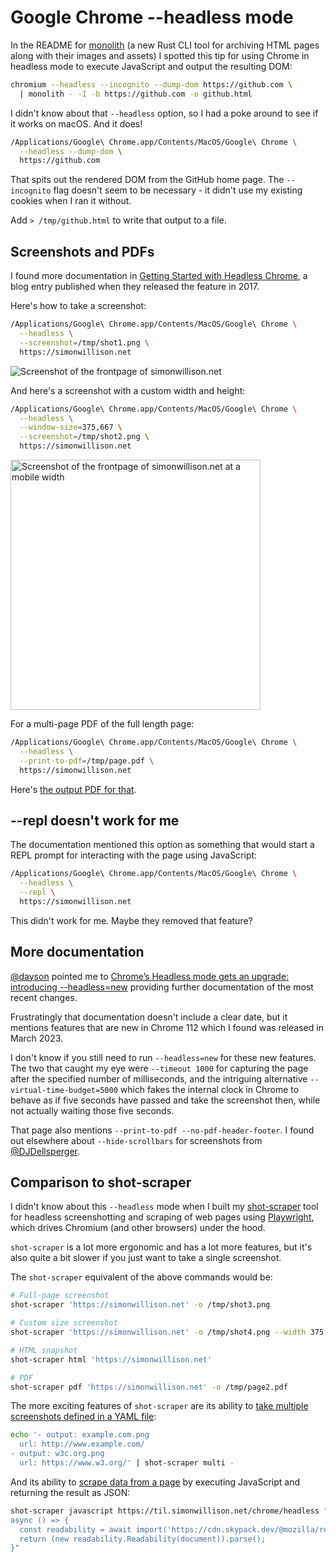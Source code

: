 # Google Chrome --headless mode

In the README for [monolith](https://github.com/Y2Z/monolith) (a new Rust CLI tool for archiving HTML pages along with their images and assets) I spotted this tip for using Chrome in headless mode to execute JavaScript and output the resulting DOM:

```bash
chromium --headless --incognito --dump-dom https://github.com \
  | monolith - -I -b https://github.com -o github.html
```
I didn't know about that `--headless` option, so I had a poke around to see if it works on macOS. And it does!

```bash
/Applications/Google\ Chrome.app/Contents/MacOS/Google\ Chrome \
  --headless --dump-dom \
  https://github.com
```
That spits out the rendered DOM from the GitHub home page. The `--incognito` flag doesn't seem to be necessary - it didn't use my existing cookies when I ran it without.

Add `> /tmp/github.html` to write that output to a file.

## Screenshots and PDFs

I found more documentation in [Getting Started with Headless Chrome](https://developer.chrome.com/blog/headless-chrome/), a blog entry published when they released the feature in 2017.

Here's how to take a screenshot:
```bash
/Applications/Google\ Chrome.app/Contents/MacOS/Google\ Chrome \
  --headless \
  --screenshot=/tmp/shot1.png \
  https://simonwillison.net
```

![Screenshot of the frontpage of simonwillison.net](https://github.com/simonw/til/assets/9599/d60f7fc8-f610-4731-b71a-3010863c4e50)

And here's a screenshot with a custom width and height:

```bash
/Applications/Google\ Chrome.app/Contents/MacOS/Google\ Chrome \
  --headless \
  --window-size=375,667 \
  --screenshot=/tmp/shot2.png \
  https://simonwillison.net
```

<img src="https://github.com/simonw/til/assets/9599/3da856c8-4b22-4f5a-8b7f-3fe7c75392a4" alt="Screenshot of the frontpage of simonwillison.net at a mobile width" width="400">

For a multi-page PDF of the full length page:
```bash
/Applications/Google\ Chrome.app/Contents/MacOS/Google\ Chrome \
  --headless \
  --print-to-pdf=/tmp/page.pdf \
  https://simonwillison.net
```
Here's [the output PDF for that](https://static.simonwillison.net/static/2024/chrome-headless-page.pdf).

## --repl doesn't work for me

The documentation mentioned this option as something that would start a REPL prompt for interacting with the page using JavaScript:

```bash
/Applications/Google\ Chrome.app/Contents/MacOS/Google\ Chrome \
  --headless \
  --repl \
  https://simonwillison.net
```
This didn't work for me. Maybe they removed that feature?

## More documentation

[@dayson](https://twitter.com/dayson/status/1772046580083765311) pointed me to [Chrome’s Headless mode gets an upgrade: introducing --headless=new](https://developer.chrome.com/docs/chromium/new-headless) providing further documentation of the most recent changes.

Frustratingly that documentation doesn't include a clear date, but it mentions features that are new in Chrome 112 which I found was released in March 2023.

I don't know if you still need to run `--headless=new` for these new features. The two that caught my eye were `--timeout 1000` for capturing the page after the specified number of milliseconds, and the intriguing alternative `--virtual-time-budget=5000` which fakes the internal clock in Chrome to behave as if five seconds have passed and take the screenshot then, while not actually waiting those five seconds.

That page also mentions `--print-to-pdf --no-pdf-header-footer`. I found out elsewhere about `--hide-scrollbars` for screenshots from [@DJDellsperger](https://twitter.com/DJDellsperger/status/1772045666086195409).

## Comparison to shot-scraper

I didn't know about this `--headless` mode when I built my [shot-scraper](https://shot-scraper.datasette.io/) tool for headless screenshotting and scraping of web pages using [Playwright](https://playwright.dev/), which drives Chromium (and other browsers) under the hood.

`shot-scraper` is a lot more ergonomic and has a lot more features, but it's also quite a bit slower if you just want to take a single screenshot.

The `shot-scraper` equivalent of the above commands would be:

```bash
# Full-page screenshot
shot-scraper 'https://simonwillison.net' -o /tmp/shot3.png

# Custom size screenshot
shot-scraper 'https://simonwillison.net' -o /tmp/shot4.png --width 375 --height 667

# HTML snapshot
shot-scraper html 'https://simonwillison.net'

# PDF
shot-scraper pdf 'https://simonwillison.net' -o /tmp/page2.pdf
```
The more exciting features of `shot-scraper` are its ability to [take multiple screenshots defined in a YAML file](https://shot-scraper.datasette.io/en/stable/multi.html):

```bash
echo '- output: example.com.png
  url: http://www.example.com/
- output: w3c.org.png
  url: https://www.w3.org/' | shot-scraper multi -
```

And its ability to [scrape data from a page](https://shot-scraper.datasette.io/en/stable/javascript.html) by executing JavaScript and returning the result as JSON:

```bash
shot-scraper javascript https://til.simonwillison.net/chrome/headless "
async () => {
  const readability = await import('https://cdn.skypack.dev/@mozilla/readability');
  return (new readability.Readability(document)).parse();
}"
```
